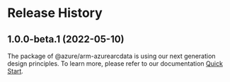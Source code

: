 # Release History
    
## 1.0.0-beta.1 (2022-05-10)

The package of @azure/arm-azurearcdata is using our next generation design principles. To learn more, please refer to our documentation [Quick Start](https://aka.ms/js-track2-quickstart).
